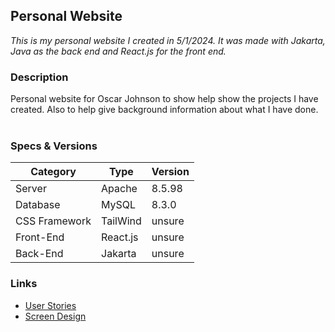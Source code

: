 ## Personal Website
*This is my personal website I created in 5/1/2024. It was made with Jakarta, Java as the back end and React.js for the front end.*

### Description
Personal website for Oscar Johnson to show help show the projects I have created. 
Also to help give background information about what I have done.
    <br><br>
### Specs & Versions
| Category          | Type         | Version     |
|-------------------|--------------|-------------|
| Server            | Apache       | 8.5.98      |    
| Database          | MySQL        | 8.3.0       |
| CSS Framework     | TailWind     | unsure      |
| Front-End         | React.js     | unsure      |
| Back-End          | Jakarta      | unsure      |

### Links
- [User Stories](resources/UserStories.md)
- [Screen Design](resources/FitApp-Screen-Design.png)